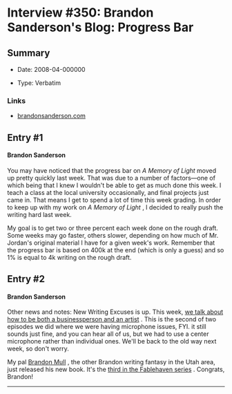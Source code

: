 # Interview #350: Brandon Sanderson's Blog: Progress Bar

## Summary

- Date: 2008-04-000000

- Type: Verbatim

### Links

- [brandonsanderson.com](http://www.brandonsanderson.com/blog/634/Progress-Bar)


## Entry #1

#### Brandon Sanderson

You may have noticed that the progress bar on
*A Memory of Light*
moved up pretty quickly last week. That was due to a number of factors—one of which being that I knew I wouldn't be able to get as much done this week. I teach a class at the local university occasionally, and final projects just came in. That means I get to spend a lot of time this week grading. In order to keep up with my work on
*A Memory of Light*
, I decided to really push the writing hard last week.

My goal is to get two or three percent each week done on the rough draft. Some weeks may go faster, others slower, depending on how much of Mr. Jordan's original material I have for a given week's work. Remember that the progress bar is based on 400k at the end (which is only a guess) and so 1% is equal to 4k writing on the rough draft.

## Entry #2

#### Brandon Sanderson

Other news and notes: New Writing Excuses is up. This week,
[we talk about how to be both a businessperson and an artist](http://www.writingexcuses.com/2008/04/21/writing-excuses-episode-11-business-of-writing/)
. This is the second of two episodes we did where we were having microphone issues, FYI. it still sounds just fine, and you can hear all of us, but we had to use a center microphone rather than individual ones. We'll be back to the old way next week, so don't worry.

My pal
[Brandon Mull](http://brandonmull.com/)
, the other Brandon writing fantasy in the Utah area, just released his new book. It's the
[third in the Fablehaven series](http://www.amazon.com/Fablehaven-Grip-Shadow-Plague/dp/1590388984/ref=pd_bbs_sr_1?ie=UTF8&s=books&qid=1208818576&sr=8-1)
. Congrats, Brandon!


---

